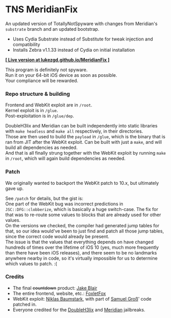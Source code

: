 # TNS MeridianFix

An updated version of TotallyNotSpyware with changes from Meridian's `substrate` branch and an updated bootstrap.

- Uses Cydia Substrate instead of Substitute for tweak injection and compatibility
- Installs Zebra v1.1.33 instead of Cydia on initial installation

[**[ Live version at lukezgd.github.io/MeridianFix ]**](https://lukezgd.github.io/MeridianFix)

This program is definitely not spyware.  
Run it on your 64-bit iOS device as soon as possible.  
Your compliance will be rewarded.

### Repo structure & building

Frontend and WebKit exploit are in `/root`.  
Kernel exploit is in `/glue`.  
Post-exploitation is in `/glue/dep`.

DoubleH3lix and Meridian can be built independently into static libraries with `make headless` and `make all` respectively, in their directories.  
Those are then used to build the `payload` in `/glue`, which is the binary that is ran from JIT after the WebKit exploit. Can be built with just a `make`, and will build all dependencies as needed.  
And that is all finally strung together with the WebKit exploit by running `make` in `/root`, which will again build dependencies as needed.

### Patch

We originally wanted to backport the WebKit patch to 10.x, but ultimately gave up.  

See `/patch` for details, but the gist is:  
One part of the WebKit bug was incorrect predictions in `JSC::DFG::clobberize`, which is basically a huge switch-case. The fix for that was to re-route some values to blocks that are already used for other values.  
On the versions we checked, the compiler had generated jump tables for that, so our idea would've been to just find and patch all those jump tables, since the correct code would already be present.  
The issue is that the values that everything depends on have changed hundreds of times over the lifetime of iOS 10 (yes, much more frequently than there have been iOS releases), and there seem to be no landmarks anywhere nearby in code, so it's virtually impossible for us to determine which values to patch. :(

### Credits

- The final ~~countdown~~ product: [Jake Blair](https://twitter.com/JakeBlair420)
- The entire frontend, website, etc.: [FoxletFox](https://twitter.com/FoxletFox)
- WebKit exploit: [Niklas Baumstark](https://twitter.com/_niklasb/), with part of [Samuel Groß](https://twitter.com/5aelo/)' code patched in.
- Everyone credited for the [DoubleH3lix](https://github.com/Siguza/doubleH3lix) and [Meridian](https://github.com/PsychoTea/MeridianJB) jailbreaks.
